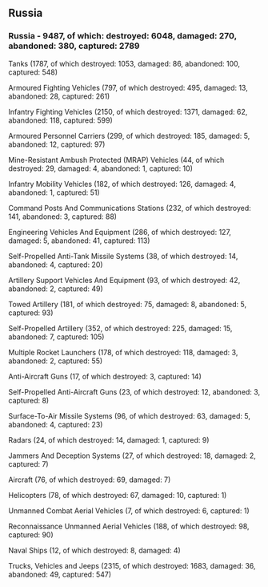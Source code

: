 
 
 ## Russia
 
 ### Russia - 9487, of which: destroyed: 6048, damaged: 270, abandoned: 380, captured: 2789

 

 

 Tanks (1787, of which destroyed: 1053, damaged: 86, abandoned: 100, captured: 548)

 Armoured Fighting Vehicles (797, of which destroyed: 495, damaged: 13, abandoned: 28, captured: 261)

 Infantry Fighting Vehicles (2150, of which destroyed: 1371, damaged: 62, abandoned: 118, captured: 599)

 Armoured Personnel Carriers (299, of which destroyed: 185, damaged: 5, abandoned: 12, captured: 97)

 Mine-Resistant Ambush Protected (MRAP) Vehicles (44, of which destroyed: 29, damaged: 4, abandoned: 1, captured: 10)

 Infantry Mobility Vehicles (182, of which destroyed: 126, damaged: 4, abandoned: 1, captured: 51)

 Command Posts And Communications Stations (232, of which destroyed: 141, abandoned: 3, captured: 88)

 Engineering Vehicles And Equipment (286, of which destroyed: 127, damaged: 5, abandoned: 41, captured: 113)

 Self-Propelled Anti-Tank Missile Systems (38, of which destroyed: 14, abandoned: 4, captured: 20)

 Artillery Support Vehicles And Equipment (93, of which destroyed: 42, abandoned: 2, captured: 49)

 Towed Artillery (181, of which destroyed: 75, damaged: 8, abandoned: 5, captured: 93)

 Self-Propelled Artillery (352, of which destroyed: 225, damaged: 15, abandoned: 7, captured: 105)

 Multiple Rocket Launchers (178, of which destroyed: 118, damaged: 3, abandoned: 2, captured: 55)

 Anti-Aircraft Guns (17, of which destroyed: 3, captured: 14)

 Self-Propelled Anti-Aircraft Guns (23, of which destroyed: 12, abandoned: 3, captured: 8)

 Surface-To-Air Missile Systems (96, of which destroyed: 63, damaged: 5, abandoned: 4, captured: 23)

 Radars (24, of which destroyed: 14, damaged: 1, captured: 9)

 Jammers And Deception Systems (27, of which destroyed: 18, damaged: 2, captured: 7)

 Aircraft (76, of which destroyed: 69, damaged: 7)

 Helicopters (78, of which destroyed: 67, damaged: 10, captured: 1)

 Unmanned Combat Aerial Vehicles (7, of which destroyed: 6, captured: 1)

 Reconnaissance Unmanned Aerial Vehicles (188, of which destroyed: 98, captured: 90)

 Naval Ships (12, of which destroyed: 8, damaged: 4)

 Trucks, Vehicles and Jeeps (2315, of which destroyed: 1683, damaged: 36, abandoned: 49, captured: 547)

